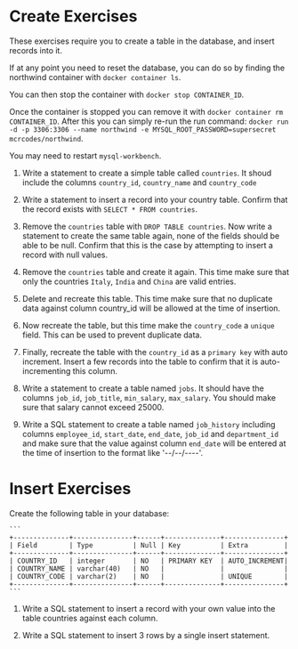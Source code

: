 # Create Exercises

These exercises require you to create a table in the database, and insert records into it.

If at any point you need to reset the database, you can do so by finding the northwind container with `docker container ls`. 

You can then stop the container with `docker stop CONTAINER_ID`. 

Once the container is stopped you can remove it with `docker container rm CONTAINER_ID`. After this you can simply re-run the run command: `docker run -d -p 3306:3306 --name northwind -e MYSQL_ROOT_PASSWORD=supersecret mcrcodes/northwind`. 

You may need to restart `mysql-workbench`.

1. Write a statement to create a simple table called `countries`. It shoud include the columns `country_id`, `country_name` and `country_code`

1. Write a statement to insert a record into your country table. Confirm that the record exists with `SELECT * FROM countries`.

1. Remove the `countries` table with `DROP TABLE countries`. Now write a statement to create the same table again, none of the fields should be able to be null. Confirm that this is the case by attempting to insert a record with null values.

1. Remove the `countries` table and create it again. This time make sure that only the countries `Italy`, `India` and `China` are valid entries.

1. Delete and recreate this table. This time make sure that no duplicate data against column country_id will be allowed at the time of insertion.

1. Now recreate the table, but this time make the `country_code` a `unique` field. This can be used to prevent duplicate data.

1. Finally, recreate the table with the `country_id` as a `primary key` with auto increment. Insert a few records into the table to confirm that it is auto-incrementing this column.

1. Write a statement to create a table named `jobs`. It should have the columns `job_id`, `job_title`, `min_salary`, `max_salary`. You should make sure that salary cannot exceed 25000.

1. Write a SQL statement to create a table named `job_history` including columns `employee_id`, `start_date`, `end_date`, `job_id` and `department_id` and make sure that the value against column `end_date` will be entered at the time of insertion to the format like '--/--/----'.


# Insert Exercises

Create the following table in your database:

    ```
    +--------------+---------------+------+--------------+---------------+
    | Field        | Type          | Null | Key          | Extra         |
    +--------------+---------------+------+--------------+---------------+
    | COUNTRY_ID   | integer       | NO   | PRIMARY KEY  | AUTO_INCREMENT|
    | COUNTRY_NAME | varchar(40)   | NO   |              |               |
    | COUNTRY_CODE | varchar(2)    | NO   |              | UNIQUE        |
    +--------------+---------------+------+--------------+---------------+
    ```

1. Write a SQL statement to insert a record with your own value into the table countries against each column.

2. Write a SQL statement to insert 3 rows by a single insert statement.



